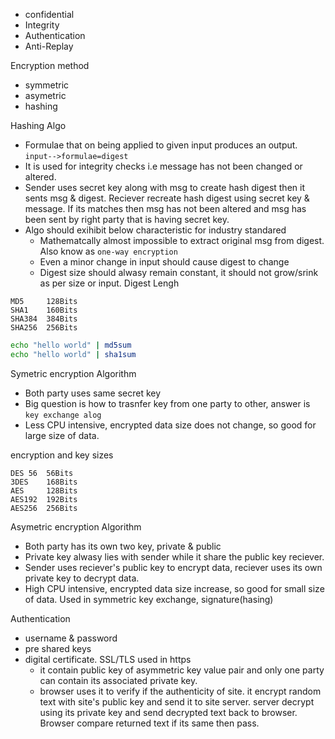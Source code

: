 

* confidential
* Integrity
* Authentication
* Anti-Replay

Encryption method
* symmetric
* asymetric
* hashing


Hashing Algo
* Formulae that on being applied to given input produces an output. `input-->formulae=digest`
* It is used for integrity checks i.e message has not been changed or altered.
* Sender uses secret key along with msg to create hash digest then it sents msg & digest. Reciever recreate hash digest using secret key & message. If its matches then msg has not been altered and msg has been sent by right party that is having secret key.
* Algo should exihibit below characteristic for industry standared
    * Mathematcally almost impossible to extract original msg from digest. Also know as `one-way encryption`
    * Even a minor change in input should cause digest to change
    * Digest size should alwasy remain constant, it should not grow/srink as per size or input.
Digest Lengh
```
MD5     128Bits
SHA1    160Bits
SHA384  384Bits
SHA256  256Bits
```

```bash
echo "hello world" | md5sum
echo "hello world" | sha1sum
```

Symetric encryption Algorithm
* Both party uses same secret key
* Big question is how to trasnfer key from one party to other, answer is `key exchange alog`
* Less CPU intensive, encrypted data size does not change, so good for large size of data.

encryption and key sizes
```
DES 56  56Bits
3DES    168Bits
AES     128Bits
AES192  192Bits
AES256  256Bits
```

Asymetric encryption Algorithm
* Both party has its own two key, private & public
* Private key alwasy lies with sender while it share the public key reciever.
* Sender uses reciever's public key to encrypt data, reciever uses its own private key to decrypt data.
* High CPU intensive, encrypted data size increase, so good for small size of data. Used in symmetric key exchange, signature(hasing)

Authentication
* username & password
* pre shared keys
* digital certificate. SSL/TLS used in https
    * it contain public key of asymmetric key value pair and only one party can contain its associated private key.
    * browser uses it to verify if the authenticity of site. it encrypt random text with site's public key and send it to site server. server decrypt using its private key and send decrypted text back to browser. Browser compare returned text if its same then pass.